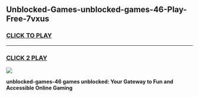 
## Unblocked-Games-unblocked-games-46-Play-Free-7vxus
<h3>
<a href="https://premium76.site?title=unblocked-games-46&ref=23A">CLICK TO PLAY</a></h3>
<hr>

<h3>
<a href="https://premium76.site?title=unblocked-games-46&ref=23A">CLICK 2 PLAY</a>
  
</h3>

<a href="https://premium76.site?title=unblocked-games-46&ref=23A"><img src="https://clearcache.store/games.png"></a>


**unblocked-games-46 games unblocked: Your Gateway to Fun and Accessible Online Gaming**
